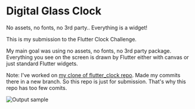 # Digital Glass Clock

No assets, no fonts, no 3rd party.. Everything is a widget!

This is my submission to the Flutter Clock Challenge. 

My main goal was using no assets, no fonts, no 3rd party package. Everything you see on the screen is drawn by Flutter either with canvas or just standard Flutter widgets.

Note: I've worked on [my clone of flutter_clock repo](https://github.com/saitbnzl/cyber_clock). Made my commits there in a new branch. So this repo is just for submission. That's why this repo has too few comits.

![Output sample](https://github.com/saitbnzl/digital_glass_clock/raw/master/clockrecording.gif)